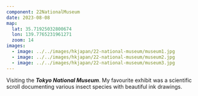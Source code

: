 ```yaml
---
component: 22NationalMuseum
date: 2023-08-08
map:
  lat: 35.71925032800674
  lon: 139.7765231961271
  zoom: 14
images:
  - image: ../../images/hkjapan/22-national-museum/museum1.jpg
  - image: ../../images/hkjapan/22-national-museum/museum2.jpg
  - image: ../../images/hkjapan/22-national-museum/museum3.jpg
---
```


Visiting the _**Tokyo National Museum**_. My favourite exhibit was a scientific scroll documenting various insect species with beautiful ink drawings.
